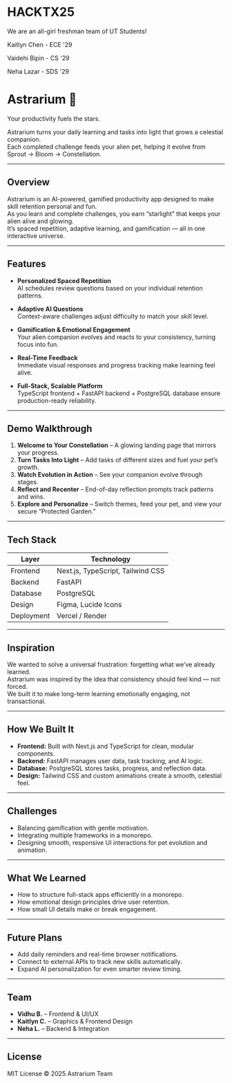# HACKTX25
We are an all-girl freshman team of UT Students!

Kaitlyn Chen - ECE '29

Vaidehi Bipin - CS '29

Neha Lazar - SDS '29

# Astrarium 🌌

Your productivity fuels the stars.

Astrarium turns your daily learning and tasks into light that grows a celestial companion.  
Each completed challenge feeds your alien pet, helping it evolve from Sprout → Bloom → Constellation.

---

## Overview

Astrarium is an AI-powered, gamified productivity app designed to make skill retention personal and fun.  
As you learn and complete challenges, you earn “starlight” that keeps your alien alive and glowing.  
It’s spaced repetition, adaptive learning, and gamification — all in one interactive universe.

---

## Features

- **Personalized Spaced Repetition**  
  AI schedules review questions based on your individual retention patterns.

- **Adaptive AI Questions**  
  Context-aware challenges adjust difficulty to match your skill level.

- **Gamification & Emotional Engagement**  
  Your alien companion evolves and reacts to your consistency, turning focus into fun.

- **Real-Time Feedback**  
  Immediate visual responses and progress tracking make learning feel alive.

- **Full-Stack, Scalable Platform**  
  TypeScript frontend + FastAPI backend + PostgreSQL database ensure production-ready reliability.

---

## Demo Walkthrough

1. **Welcome to Your Constellation** – A glowing landing page that mirrors your progress.  
2. **Turn Tasks Into Light** – Add tasks of different sizes and fuel your pet’s growth.  
3. **Watch Evolution in Action** – See your companion evolve through stages.  
4. **Reflect and Recenter** – End-of-day reflection prompts track patterns and wins.  
5. **Explore and Personalize** – Switch themes, feed your pet, and view your secure “Protected Garden.”

---

## Tech Stack

| Layer | Technology |
|-------|-------------|
| Frontend | Next.js, TypeScript, Tailwind CSS |
| Backend | FastAPI |
| Database | PostgreSQL |
| Design | Figma, Lucide Icons |
| Deployment | Vercel / Render |

---

## Inspiration

We wanted to solve a universal frustration: forgetting what we’ve already learned.  
Astrarium was inspired by the idea that consistency should feel kind — not forced.  
We built it to make long-term learning emotionally engaging, not transactional.

---

## How We Built It

- **Frontend:** Built with Next.js and TypeScript for clean, modular components.  
- **Backend:** FastAPI manages user data, task tracking, and AI logic.  
- **Database:** PostgreSQL stores tasks, progress, and reflection data.  
- **Design:** Tailwind CSS and custom animations create a smooth, celestial feel.  

---

## Challenges

- Balancing gamification with gentle motivation.  
- Integrating multiple frameworks in a monorepo.  
- Designing smooth, responsive UI interactions for pet evolution and animation.

---

## What We Learned

- How to structure full-stack apps efficiently in a monorepo.  
- How emotional design principles drive user retention.  
- How small UI details make or break engagement.

---

## Future Plans

- Add daily reminders and real-time browser notifications.  
- Connect to external APIs to track new skills automatically.  
- Expand AI personalization for even smarter review timing.

---

## Team

- **Vidhu B.** – Frontend & UI/UX  
- **Kaitlyn C.** – Graphics & Frontend Design  
- **Neha L.** – Backend & Integration

---

## License

MIT License © 2025 Astrarium Team
